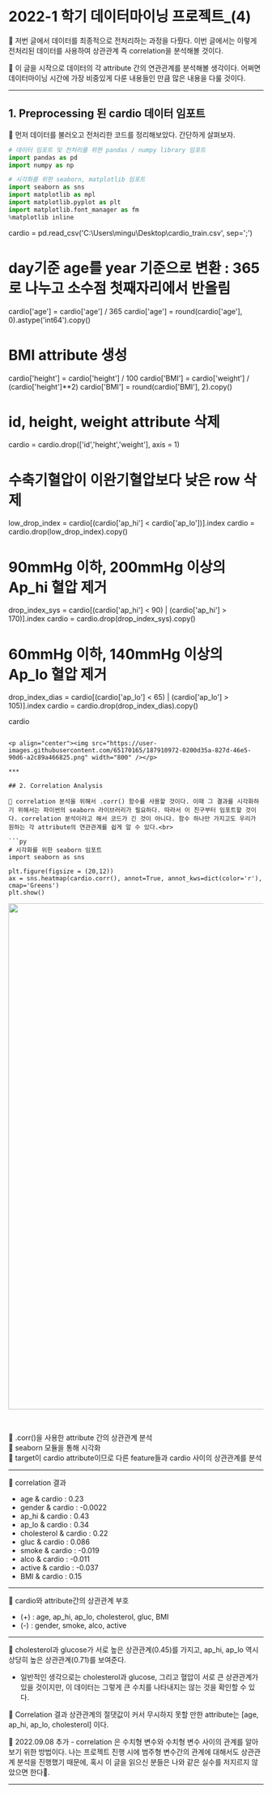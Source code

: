 # 2022-1 학기 데이터마이닝 프로젝트_(4)  

🐍 저번 글에서 데이터를 최종적으로 전처리하는 과정을 다뤘다. 이번 글에서는 이렇게 전처리된 데이터를 사용하여 상관관계 즉 correlation을 분석해볼 것이다.<br>  

🐍 이 글을 시작으로 데이터의 각 attribute 간의 연관관계를 분석해볼 생각이다. 어쩌면 데이터마이닝 시간에 가장 비중있게 다룬 내용들인 만큼 많은 내용을 다룰 것이다.<br>  

***  

## 1. Preprocessing 된 cardio 데이터 임포트  

🐍 먼저 데이터를 불러오고 전처리한 코드를 정리해보았다. 간단하게 살펴보자.  

```py  
# 데이터 임포트 및 전처리를 위한 pandas / numpy library 임포트
import pandas as pd
import numpy as np

# 시각화를 위한 seaborn, matplotlib 임포트
import seaborn as sns
import matplotlib as mpl
import matplotlib.pyplot as plt
import matplotlib.font_manager as fm
%matplotlib inline
```

cardio = pd.read_csv('C:\\Users\mingu\Desktop\\cardio_train.csv', sep=';')

# day기준 age를 year 기준으로 변환 : 365로 나누고 소수점 첫째자리에서 반올림
cardio['age'] = cardio['age'] / 365
cardio['age'] = round(cardio['age'], 0).astype('int64').copy()

# BMI attribute 생성
cardio['height'] = cardio['height'] / 100
cardio['BMI'] = cardio['weight'] / (cardio['height']**2)
cardio['BMI'] = round(cardio['BMI'], 2).copy()

# id, height, weight attribute 삭제
cardio = cardio.drop(['id','height','weight'], axis = 1)

# 수축기혈압이 이완기혈압보다 낮은 row 삭제
low_drop_index = cardio[(cardio['ap_hi'] < cardio['ap_lo'])].index
cardio = cardio.drop(low_drop_index).copy()

# 90mmHg 이하, 200mmHg 이상의 Ap_hi 혈압 제거
drop_index_sys = cardio[(cardio['ap_hi'] < 90) | (cardio['ap_hi'] > 170)].index
cardio = cardio.drop(drop_index_sys).copy()

# 60mmHg 이하, 140mmHg 이상의 Ap_lo 혈압 제거
drop_index_dias = cardio[(cardio['ap_lo'] < 65) | (cardio['ap_lo'] > 105)].index
cardio = cardio.drop(drop_index_dias).copy()

cardio  
```  

<p align="center"><img src="https://user-images.githubusercontent.com/65170165/187910972-0200d35a-827d-46e5-90d6-a2c89a466825.png" width="800" /></p>  

***  

## 2. Correlation Analysis  

🐍 correlation 분석을 위해서 .corr() 함수를 사용할 것이다. 이때 그 결과를 시각화하기 위해서는 파이썬의 seaborn 라이브러리가 필요하다. 따라서 이 친구부터 임포트할 것이다. correlation 분석이라고 해서 코드가 긴 것이 아니다. 함수 하나만 가지고도 우리가 원하는 각 attribute의 연관관계를 쉽게 알 수 있다.<br>  

```py  
# 시각화를 위한 seaborn 임포트
import seaborn as sns 

plt.figure(figsize = (20,12))
ax = sns.heatmap(cardio.corr(), annot=True, annot_kws=dict(color='r'), cmap='Greens')
plt.show()
```  

<p align="center"><img src="https://user-images.githubusercontent.com/65170165/188629142-6c997619-4cc3-4d80-a05a-9d65db273145.png" width="1000" /></p><br>  

📌 .corr()을 사용한 attribute 간의 상관관계 분석  
📌 seaborn 모듈을 통해 시각화  
📌 target이 cardio attribute이므로 다른 feature들과 cardio 사이의 상관관계를 분석<br>  

***  

🐍 correlation 결과  

  - age & cardio : 0.23  
  - gender & cardio : -0.0022  
  - ap_hi & cardio : 0.43  
  - ap_lo & cardio : 0.34  
  - cholesterol & cardio : 0.22  
  - gluc & cardio : 0.086  
  - smoke & cardio : -0.019  
  - alco & cardio : -0.011  
  - active & cardio : -0.037  
  - BMI & cardio : 0.15<br>  
***  

  
🐍 cardio와 attribute간의 상관관계 부호  

  - (+) : age, ap_hi, ap_lo, cholesterol, gluc, BMI  
  - (-) : gender, smoke, alco, active<br>  
    
***  

🐍 cholesterol과 glucose가 서로 높은 상관관계(0.45)를 가지고, ap_hi, ap_lo 역시 상당히 높은 상관관계(0.71)를 보여준다.  

  - 일반적인 생각으로는 cholesterol과 glucose, 그리고 혈압이 서로 큰 상관관계가 있을 것이지만, 이 데이터는 그렇게 큰 수치를 나타내지는 않는 것을 확인할 수 있다.<br>  
      
🐍 Correlation 결과 상관관계의 절댓값이 커서 무시하지 못할 만한 attribute는 [age, ap_hi, ap_lo, cholesterol] 이다.  

🚩 2022.09.08 추가 - correlation 은 수치형 변수와 수치형 변수 사이의 관계를 알아보기 위한 방법이다. 나는 프로젝트 진행 시에 범주형 변수간의 관계에 대해서도 상관관계 분석을 진행했기 때문에, 혹시 이 글을 읽으신 분들은 나와 같은 실수를 저지르지 않았으면 한다🤥.
***
